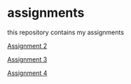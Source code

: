 # assignments
this repository contains my assignments

[Assignment 2](https://github.com/c4milla/assignments/blob/master/assignment2.ipynb)

[Assignment 3](https://github.com/c4milla/assignments/blob/master/assignment3.ipynb)

[Assignment 4](https://github.com/c4milla/assignments/blob/master/assignment4.ipynb)
